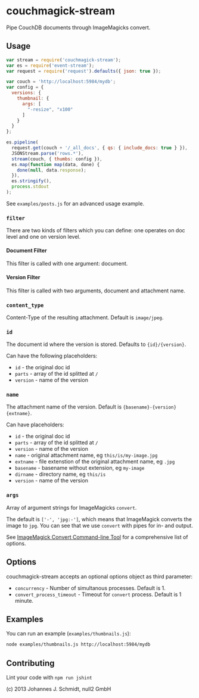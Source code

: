 couchmagick-stream
============
Pipe CouchDB documents through ImageMagicks convert.

Usage
-----
```js
var stream = require('couchmagick-stream');
var es = require('event-stream');
var request = require('request').defaults({ json: true });

var couch = 'http://localhost:5984/mydb';
var config = {
  versions: {
    thumbnail: {
      args: [
        "-resize", "x100"
      ]
    }
  }
};

es.pipeline(
  request.get(couch + '/_all_docs', { qs: { include_docs: true } }),
  JSONStream.parse('rows.*'),
  stream(couch, { thumbs: config }),
  es.map(function map(data, done) {
    done(null, data.response);
  }),
  es.stringify(),
  process.stdout
);
```

See `examples/posts.js` for an advanced usage example.


### `filter`
There are two kinds of filters which you can define: one operates on doc level
and one on version level.

#### Document Filter
This filter is called with one argument: document.

#### Version Filter
This filter is called with two arguments, document and attachment name.

### `content_type`
Content-Type of the resulting attachment. Default is `image/jpeg`.

### `id`
The document id where the version is stored. Defaults to `{id}/{version}`.

Can have the following placeholders:
* `id` - the original doc id
* `parts` - array of the id splitted at `/`
* `version` - name of the version

### `name`
The attachment name of the version. Default is `{basename}-{version}{extname}`.

Can have placeholders:
* `id` - the original doc id
* `parts` - array of the id splitted at `/`
* `version` - name of the version
* `name` - original attachment name, eg `this/is/my-image.jpg`
* `extname` - file extenstion of the original attachment name, eg `.jpg`
* `basename` - basename without extension, eg `my-image`
* `dirname` - directory name, eg `this/is`
* `version` - name of the version

### `args`
Array of argument strings for ImageMagicks `convert`.

The default is `['-', 'jpg:-']`, which means that ImageMagick converts the image
to `jpg`. You can see that we use `convert` with pipes for in- and output.

See [ImageMagick Convert Command-line Tool](http://www.imagemagick.org/script/convert.php)
for a comprehensive list of options.

Options
-------
couchmagick-stream accepts an optional options object as third parameter:

* `concurrency` - Number of simultanous processes. Default is 1.
* `convert_process_timeout` - Timeout for `convert` process. Default is 1 minute.


Examples
--------

You can run an example (`examples/thumbnails.js`):
```bash
node examples/thumbnails.js http://localhost:5984/mydb
```

Contributing
------------
Lint your code with `npm run jshint`

(c) 2013 Johannes J. Schmidt, null2 GmbH
